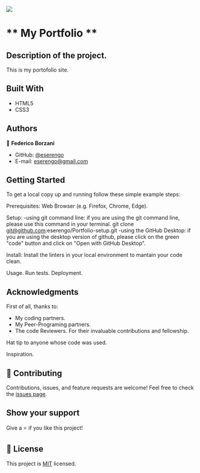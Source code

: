 ![](https://img.shields.io/badge/Microverse-blueviolet)

# ** My Portfolio **

## Description of the project.
This is my portofolio site.

## Built With
- HTML5
- CSS3

## Authors

👤 **Federico Borzani**
- GitHub: [@eserengo](https://github.com/eserengo)
- E-mail: eserengo@gmail.com

## Getting Started
To get a local copy up and running follow these simple example steps:

Prerequisites:
Web Browser (e.g. Firefox, Chrome, Edge).

Setup:
-using git command line:
  if you are using the git command line, please use this command in your terminal.
    git clone git@github.com:eserengo/Portfolio-setup.git
-using the GitHub Desktop:
  if you are using the desktop version of github, please  click on the green "code" button and click on "Open with GitHub Desktop".

Install:
Install the linters in your local environment to mantain your code clean.

Usage.
Run tests.
Deployment.

## Acknowledgments
First of all, thanks to:
- My coding partners.
- My Peer-Programing partners.
- The code Reviewers.
For their invaluable contributions and fellowship.

Hat tip to anyone whose code was used.

Inspiration.

## 🤝 Contributing
Contributions, issues, and feature requests are welcome!
Feel free to check the [issues page](../../issues/).

## Show your support
Give a ⭐️ if you like this project!

## 📝 License
This project is [MIT](./MIT.md) licensed.